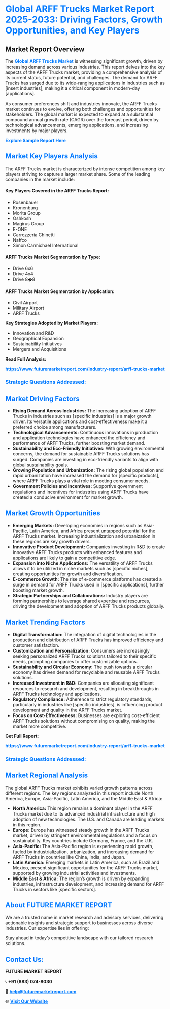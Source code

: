 <h1 style="color: #007BFF;">Global ARFF Trucks Market Report 2025-2033: Driving Factors, Growth Opportunities, and Key Players</h1>

<section id="overview">
<h2>Market Report Overview</h2>
<p>The <a href="https://www.futuremarketreport.com/industry-report/arff-trucks-market" style="color: #007BFF; text-decoration: none;"><strong>Global ARFF Trucks Market</strong></a> is witnessing significant growth, driven by increasing demand across various industries. This report delves into the key aspects of the ARFF Trucks market, providing a comprehensive analysis of its current status, future potential, and challenges. The demand for ARFF Trucks has surged due to its wide-ranging applications in industries such as [insert industries], making it a critical component in modern-day [applications].</p>
<p>As consumer preferences shift and industries innovate, the ARFF Trucks market continues to evolve, offering both challenges and opportunities for stakeholders. The global market is expected to expand at a substantial compound annual growth rate (CAGR) over the forecast period, driven by technological advancements, emerging applications, and increasing investments by major players.</p>
</section>

<section id="overview">
<p><a href="https://www.futuremarketreport.com/request-sample/reportId=111216" style="color: #007BFF; text-decoration: none;"><strong>Explore Sample Report Here</strong></a></p>
</section>

<section id="key-players">
<h2 style="color: #007BFF;">Market Key Players Analysis</h2>
<p>The ARFF Trucks market is characterized by intense competition among key players striving to capture a larger market share. Some of the leading companies in the market include:</p>
<h4>Key Players Covered in the ARFF Trucks Report:</h4>
<ul><li>Rosenbauer</li><li>Kronenburg</li><li>Morita Group</li><li>Oshkosh</li><li>Magirus Group</li><li>E-ONE</li><li>Carrozzeria Chinetti</li><li>Naffco</li><li>Simon Carmichael International</li></ul>
<h4>ARFF Trucks Market Segmentation by Type:</h4>
<ul><li>Drive 6x6</li><li>Drive 4x4</li><li>Drive 8�8</li></ul>

<h4>ARFF Trucks Market Segmentation by Application:</h4>
<ul><li>Civil Airport</li><li>Military Airport</li><li>ARFF Trucks</li></ul>
<p><strong>Key Strategies Adopted by Market Players:</strong></p>
<ul>
<li>Innovation and R&D</li>
<li>Geographical Expansion</li>
<li>Sustainability Initiatives</li>
<li>Mergers and Acquisitions</li>
</ul>
</section>

<section>
<p><strong>Read Full Analysis: </strong></p><a href="https://www.futuremarketreport.com/industry-report/arff-trucks-market" style="color: #007BFF; text-decoration: none;"><strong>https://www.futuremarketreport.com/industry-report/arff-trucks-market</strong></a>
<h3 style="color: #007BFF;">Strategic Questions Addressed:</h3>
</section>

<section id="driving-factors">
<h2 style="color: #007BFF;">Market Driving Factors</h2>
<ul>
<li><strong>Rising Demand Across Industries:</strong> The increasing adoption of ARFF Trucks in industries such as [specific industries] is a major growth driver. Its versatile applications and cost-effectiveness make it a preferred choice among manufacturers.</li>
<li><strong>Technological Advancements:</strong> Continuous innovations in production and application technologies have enhanced the efficiency and performance of ARFF Trucks, further boosting market demand.</li>
<li><strong>Sustainability and Eco-Friendly Initiatives:</strong> With growing environmental concerns, the demand for sustainable ARFF Trucks solutions has surged. Companies are investing in eco-friendly variants to align with global sustainability goals.</li>
<li><strong>Growing Population and Urbanization:</strong> The rising global population and rapid urbanization have increased the demand for [specific products], where ARFF Trucks plays a vital role in meeting consumer needs.</li>
<li><strong>Government Policies and Incentives:</strong> Supportive government regulations and incentives for industries using ARFF Trucks have created a conducive environment for market growth.</li>
</ul>
</section>

<section id="growth-opportunities">
<h2 style="color: #007BFF;">Market Growth Opportunities</h2>
<ul>
<li><strong>Emerging Markets:</strong> Developing economies in regions such as Asia-Pacific, Latin America, and Africa present untapped potential for the ARFF Trucks market. Increasing industrialization and urbanization in these regions are key growth drivers.</li>
<li><strong>Innovative Product Development:</strong> Companies investing in R&D to create innovative ARFF Trucks products with enhanced features and applications are likely to gain a competitive edge.</li>
<li><strong>Expansion into Niche Applications:</strong> The versatility of ARFF Trucks allows it to be utilized in niche markets such as [specific niches], creating opportunities for growth and diversification.</li>
<li><strong>E-commerce Growth:</strong> The rise of e-commerce platforms has created a surge in demand for ARFF Trucks used in [specific applications], further boosting market growth.</li>
<li><strong>Strategic Partnerships and Collaborations:</strong> Industry players are forming partnerships to leverage shared expertise and resources, driving the development and adoption of ARFF Trucks products globally.</li>
</ul>
</section>

<section id="trending-factors">
<h2 style="color: #007BFF;">Market Trending Factors</h2>
<ul>
<li><strong>Digital Transformation:</strong> The integration of digital technologies in the production and distribution of ARFF Trucks has improved efficiency and customer satisfaction.</li>
<li><strong>Customization and Personalization:</strong> Consumers are increasingly seeking personalized ARFF Trucks solutions tailored to their specific needs, prompting companies to offer customizable options.</li>
<li><strong>Sustainability and Circular Economy:</strong> The push towards a circular economy has driven demand for recyclable and reusable ARFF Trucks solutions.</li>
<li><strong>Increased Investment in R&D:</strong> Companies are allocating significant resources to research and development, resulting in breakthroughs in ARFF Trucks technology and applications.</li>
<li><strong>Regulatory Compliance:</strong> Adherence to strict regulatory standards, particularly in industries like [specific industries], is influencing product development and quality in the ARFF Trucks market.</li>
<li><strong>Focus on Cost-Effectiveness:</strong> Businesses are exploring cost-efficient ARFF Trucks solutions without compromising on quality, making the market more competitive.</li>
</ul>
</section>

<section>
<p><strong>Get Full Report: </strong></p><a href="https://www.futuremarketreport.com/industry-report/arff-trucks-market" style="color: #007BFF; text-decoration: none;"><strong>https://www.futuremarketreport.com/industry-report/arff-trucks-market</strong></a>
<h3 style="color: #007BFF;">Strategic Questions Addressed:</h3>
</section>


<section id="regional-analysis">
<h2 style="color: #007BFF;">Market Regional Analysis</h2>
<p>The global ARFF Trucks market exhibits varied growth patterns across different regions. The key regions analyzed in this report include North America, Europe, Asia-Pacific, Latin America, and the Middle East & Africa:</p>
<ul>
<li><strong>North America:</strong> This region remains a dominant player in the ARFF Trucks market due to its advanced industrial infrastructure and high adoption of new technologies. The U.S. and Canada are leading markets in this region.</li>
<li><strong>Europe:</strong> Europe has witnessed steady growth in the ARFF Trucks market, driven by stringent environmental regulations and a focus on sustainability. Key countries include Germany, France, and the U.K.</li>
<li><strong>Asia-Pacific:</strong> The Asia-Pacific region is experiencing rapid growth, fueled by industrialization, urbanization, and increasing demand for ARFF Trucks in countries like China, India, and Japan.</li>
<li><strong>Latin America:</strong> Emerging markets in Latin America, such as Brazil and Mexico, present significant opportunities for the ARFF Trucks market, supported by growing industrial activities and investments.</li>
<li><strong>Middle East & Africa:</strong> The region’s growth is driven by expanding industries, infrastructure development, and increasing demand for ARFF Trucks in sectors like [specific sectors].</li>
</ul>
</section>

<footer>
<h2 style="color: #007BFF;">About FUTURE MARKET REPORT</h2>
<p>We are a trusted name in market research and advisory services, delivering actionable insights and strategic support to businesses across diverse industries. Our expertise lies in offering:</p>

<p>Stay ahead in today’s competitive landscape with our tailored research solutions.</p>

<h2 style="color: #007BFF;">Contact Us:</h2>
<p><strong>FUTURE MARKET REPORT</strong></p>
<p>📞 <strong>+91 (883) 074-8030</strong></p>
<p>📧 <strong><a href="mailto:help@futuremarketreport.com" style="color: #007BFF;">help@futuremarketreport.com</a></strong></p>
<p>🌐 <strong><a href="https://www.futuremarketreport.com/" style="color: #007BFF;">Visit Our Website</a></strong></p>
</footer>
